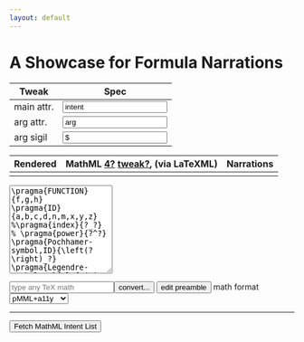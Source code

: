 ```yaml
---
layout: default
---
```


# A Showcase for Formula Narrations

<form id='spec-explorer'>
<table class='mini-form'>
<thead><tr><th>Tweak</th><th>Spec</th></tr></thead>
<tbody>
<tr>
  <td>
    <label for="a11y-main-attribute">main attr.</label></td>
  <td>
    <input id='a11y-main-attribute' name='main-attribute' data-default="intent" value="intent" type='text'>
  </td>
</tr><tr>
  <td>
    <label for="a11y-secondary-attribute">arg attr.</label>
  </td>
  <td>
    <input id='a11y-secondary-attribute' name='secondary-attribute' data-default="arg" value="arg" type='text'>
  </td>
</tr><tr>
  <td>
    <label for="a11y-main-attribute">arg sigil</label>
  </td>
  <td>
    <input id='a11y-arg-sigil' name='sigil' data-default="$" value="$" type='text'>
  </td>
</tr>
</tbody>
</table>
</form>

Rendered | MathML [4?](https://www.w3.org/community/mathml4/) [tweak?](javascript:tweak_spec()), (via LaTeXML)| Narrations
-------- | -------- | ------
         |          |


<form id='conversion-form' spellcheck="false">
<textarea id='preamble' name='preamble' rows="10">
\pragma{FUNCTION}{f,g,h}
\pragma{ID}{a,b,c,d,n,m,x,y,z}
%\pragma{index}{?_?}
% \pragma{power}{?^?}
\pragma{Pochhamer-symbol,ID}{\left(?\right)_?}
\pragma{Legendre-symbol,ID}{\left(?|?\right)}
\pragma{BesselJ,FUNCTION}{J_?}
\pragma*{inner-product,ID}{\left<\mathbf{?},\mathbf{?}\right>}
\pragma*{inner-product,ID}{\mathbf{?}\cdot\mathbf{?}}
\pragma*{pre:\@APPLYFUNCTION}{\left(?,?;?|?\right)}
</textarea>

<input id='freetex' name='formula' placeholder="type any TeX math" type='text'><input type="submit" value="convert...">
<button type="button" class='collapsible'>edit preamble</button>
<span id="a11y-mode-label"><label for="a11y-mode">math format</label>
  <select id="a11y-mode" name="a11y-mode">
    <option value="a11y">pMML+a11y</option>
    <option value="pmml">pMML</option>
    <option value="cmml">pMML+cMML</option>
  </select>
</span>
</form>

<div class="latexml-log"></div>

---

<button id="authorize_button">Fetch MathML Intent List</button>
